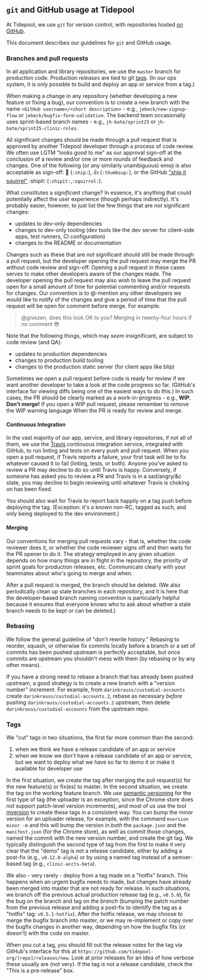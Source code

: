 ## `git` and GitHub usage at Tidepool

At Tidepool, we use `git` for version control, with repositories hosted [on GitHub](https://github.com/tidepool-org/ 'Tidepool on GitHub').

This document describes our guidelines for `git` and GitHub usage.

### Branches and pull requests

In all application and library repositories, we use the `master` branch for production code. Production _releases_ are tied to git [tags](#tags). (In our ops system, it is only possible to build and deploy an app or service from a tag.)

When making a change in any repository (whether developing a new feature or fixing a bug), our convention is to create a new branch with the name `<GitHub username>/<short description>` - e.g., `jebeck/new-signup-flow` or `jebeck/bugfix-form-validation`. The backend team occasionally uses sprint-based branch names - e.g., `jh-bate/sprint25` or `jh-bate/sprint25-clinic-roles`.

All significant changes should be made through a pull request that is approved by another Tidepool developer through a process of code review. We often use LGTM "looks good to me" as our approval sign-off at the conclusion of a review and/or one or more rounds of feedback and changes. One of the following (or any similarly unambiguous) emoji is also acceptable as sign-off: :ship: (<!-- ignore:advanced-emoji:start -->`:ship:`<!-- ignore:advanced-emoji:end -->), :thumbsup: (<!-- ignore:advanced-emoji:start -->`:thumbsup:`<!-- ignore:advanced-emoji:end -->), or the GitHub ["ship it squirrel"](https://www.quora.com/GitHub/What-is-the-significance-of-the-Ship-It-squirrel 'Quora: Ship It Squirrel') :shipit: (<!-- ignore:advanced-emoji:start -->`:shipit:`,`:squirrel:`<!-- ignore:advanced-emoji:end -->).

What constitutes a *significant* change? In essence, it's anything that could potentially affect the user experience (though perhaps indirectly). It's probably easier, however, to just list the few things that are *not* significant changes:

- updates to dev-only dependencies
- changes to dev-only tooling (dev tools like the dev server for client-side apps, test runners, CI configuration)
- changes to the README or documentation

Changes such as these that are *not* significant should still be made through a pull request, but the developer opening the pull request may merge the PR without code review and sign-off. Opening a pull request in these cases serves to make other developers aware of the changes made. The developer opening the pull request may also wish to leave the pull request open for a small amount of time for potential commenting and/or requests for changes. Our convention is to @-mention any other developers we would like to notify of the changes and give a period of time that the pull request will be open for comment before merge. For example:

> @gniezen, does this look OK to you? Merging in twenty-four hours if no comment 😎

Note that the following things, which may *seem* insignificant, are subject to code review (and QA):

- updates to production dependencies
- changes to production build tooling
- changes to the production static server (for client apps like blip)

Sometimes we open a pull request before code is ready for review if we want another developer to take a look at the code progress so far. (GitHub's interface for viewing diffs being one of the easiest ways to do this.) In such cases, the PR should be clearly marked as a work-in-progress - e.g., **WIP. Don't merge!** If you open a WIP pull request, please remember to *remove* the WIP warning language When the PR *is* ready for review and merge.

#### Continuous Integration

In the vast majority of our app, service, and library repositories, if not all of them, we use the [Travis](https://travis-ci.org/ 'Travis CI') continuous integration service, integrated with GitHub, to run linting and tests on every push and pull request. When you open a pull request, if Travis reports a failure, your first task will be to fix whatever caused it to fail (linting, tests, or both). Anyone you've asked to review a PR may decline to do so until Travis is happy. Conversely, if someone has asked you to review a PR and Travis is in a sad/angry/&c state, you may decline to begin reviewing until whatever Travis is choking on has been fixed.

You should also wait for Travis to report back happily on a tag push before deploying the tag. (Exception: it's a known non-RC, tagged as such, and only being deployed to the dev environment.)

#### Merging

Our conventions for merging pull requests vary - that is, whether the code reviewer does it, or whether the code reviewer signs off and then waits for the PR opener to do it. The strategy employed in any given situation depends on how many things are in flight in the repository, the priority of sprint goals for production releases, etc. Communicate clearly with your teammates about who's going to merge and when.

After a pull request is merged, the branch should be deleted. (We also periodically clean up stale branches in each repository, and it is here that the developer-based branch naming convention is particularly helpful because it ensures that everyone knows who to ask about whether a stale branch needs to be kept or can be deleted.)

### Rebasing

We follow the general guideline of "don't rewrite history." Rebasing to reorder, squash, or otherwise fix commits locally before a branch or a set of commits has been pushed upstream is perfectly acceptable, but once commits are upstream you shouldn't mess with them (by rebasing or by any other means).

If you have a strong need to rebase a branch that has already been pushed upstream, a good strategy is to create a new branch with a "version number" increment. For example, from `darinkrauss/custodial-accounts` create `darinkrauss/custodial-accounts.2`, rebase as necessary *before* pushing `darinkrauss/custodial-accounts.2` upstream, then delete `darinkrauss/custodial-accounts` from the upstream repo.

### Tags

We "cut" tags in two situations, the first far more common than the second:

1. when we think we have a release candidate of an app or service
1. when we know we *don't* have a release candidate of an app or service, but we want to deploy what we have so far to demo it or make it available for developer use

In the first situation, we create the tag after merging the pull request(s) for the new feature(s) or fix(es) to master. In the second situation, we create the tag on the working feature branch. We use [semantic versioning](http://semver.org/ 'semver.org') for the first type of tag (the uploader is an exception, since the Chrome store does not support patch-level version increments), and most of us use the tool [mversion](https://github.com/mikaelbr/mversion 'mversion') to create these tags in a consistent way. You can bump the minor version for an uploader release, for example, with the command `mversion minor -m` and this will bump the version in *both* the `package.json` and the `manifest.json` (for the Chrome store), as well as commit those changes, named the commit with the new version number, and create the git tag. We typically distinguish the second type of tag from the first to make it very clear that the "demo" tag is not a release candidate, either by adding a post-fix (e.g., `v0.12.0-alpha`) or by using a named tag instead of a semver-based tag (e.g., `clinic-accts-beta`).

We also - very rarely - deploy from a tag made on a "hotfix" branch. This happens when an urgent bugfix needs to made, but changes have already been merged into master that are not ready for release. In such situations, we branch off the previous actual production release tag (e.g., `v0.5.0`), fix the bug on the branch and tag *on the branch* (bumping the patch number from the previous release and adding a post-fix to identify the tag as a "hotfix" tag: `v0.5.1-hotfix`). After the hotfix release, we may choose to merge the bugfix branch into master, or we may re-implement or copy over the bugfix changes in another way, depending on how the bugfix fits (or doesn't) with the code on master.

When you cut a tag, you should fill out the release notes for the tag via GitHub's interface for this at `https://github.com/tidepool-org/[repo]/releases/new`. Look at prior releases for an idea of how verbose these usually are (not very). If the tag is not a release candidate, check the "This is a pre-release" box.
